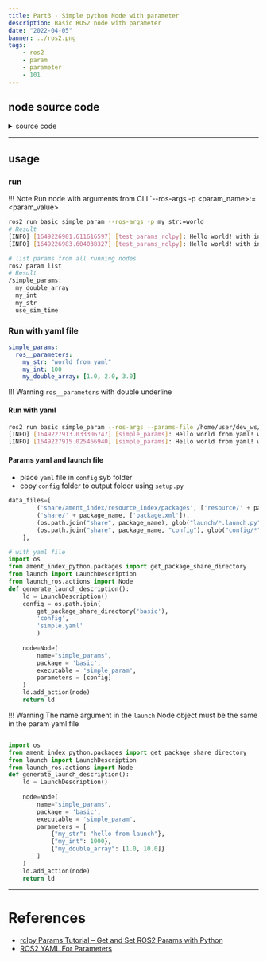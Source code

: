```yaml
---
title: Part3 - Simple python Node with parameter
description: Basic ROS2 node with parameter
date: "2022-04-05"
banner: ../ros2.png
tags:
    - ros2
    - param
    - parameter
    - 101
---
```


## node source code

<details><summary>source code</summary>
    ```python
    import rclpy
    from rclpy.node import Node

    class TestParams(Node):

        def __init__(self):
            super().__init__('test_params_rclpy')

            self.declare_parameter('my_str')
            self.declare_parameter('my_int', value=10)
            self.declare_parameter('my_double_array')

            timer_period = 2
            self.timer = self.create_timer(timer_period, self.timer_callback)

        def timer_callback(self):
            my_param = self.get_parameter('my_str').get_parameter_value().string_value
            my_param_int = self.get_parameter("my_int").get_parameter_value().integer_value
            self.get_logger().info(f"Hello {my_param}! with int data: {my_param_int}")

    def main(args=None):
        rclpy.init(args=args)
        node = TestParams()
        rclpy.spin(node)
        node.destroy_node()
        rclpy.shutdown()

    if __name__ == "__main__":
        main()
    ```
</details>

---

## usage
### run
!!! Note
    Run node with arguments from CLI
    `--ros-args -p <param_name>:=<param_value>

```bash
ros2 run basic simple_param --ros-args -p my_str:=world
# Result
[INFO] [1649226981.611616597] [test_params_rclpy]: Hello world! with int data: 10
[INFO] [1649226983.604038327] [test_params_rclpy]: Hello world! with int data: 10
```


```bash
# list params from all running nodes
ros2 param list
# Result 
/simple_params:
  my_double_array
  my_int
  my_str
  use_sim_time

```

### Run with yaml file
```yaml  title="simple.yaml" linenums="1" hl_lines="2"
simple_params:
  ros__parameters:
    my_str: "world from yaml"
    my_int: 100
    my_double_array: [1.0, 2.0, 3.0]
```

!!! Warning
    `ros__parameters` with double underline

#### Run with yaml
```bash title="terminal1"
ros2 run basic simple_param --ros-args --params-file /home/user/dev_ws/src/basic/config/simple.yaml
[INFO] [1649227913.033306747] [simple_params]: Hello world from yaml! with int data: 100
[INFO] [1649227915.025466940] [simple_params]: Hello world from yaml! with int data: 100
```

#### Params yaml and launch file
- place `yaml` file in `config` syb folder
- copy `config` folder to output folder using `setup.py`

```python title="yaml copy" linenums="1" hl_lines="5"
data_files=[
        ('share/ament_index/resource_index/packages', ['resource/' + package_name]),
        ('share/' + package_name, ['package.xml']),
        (os.path.join("share", package_name), glob("launch/*.launch.py")),
        (os.path.join("share", package_name, "config"), glob("config/*")),
    ],
```
```python title="simple_param_yaml.launch.py"  linenums="1" hl_lines="14"
# with yaml file
import os
from ament_index_python.packages import get_package_share_directory
from launch import LaunchDescription
from launch_ros.actions import Node
def generate_launch_description():
    ld = LaunchDescription()
    config = os.path.join(
        get_package_share_directory('basic'),
        'config',
        'simple.yaml'
        )
        
    node=Node(
        name="simple_params",
        package = 'basic',
        executable = 'simple_param',
        parameters = [config]
    )
    ld.add_action(node)
    return ld
```

!!! Warning
    The name argument in the `launch` Node object must be the same in the param yaml file


```python title="simple_param.launch.py"  linenums="1" hl_lines="12-16"

import os
from ament_index_python.packages import get_package_share_directory
from launch import LaunchDescription
from launch_ros.actions import Node
def generate_launch_description():
    ld = LaunchDescription()
        
    node=Node(
        name="simple_params",
        package = 'basic',
        executable = 'simple_param',
        parameters = [
            {"my_str": "hello from launch"},
            {"my_int": 1000},
            {"my_double_array": [1.0, 10.0]}
        ]
    )
    ld.add_action(node)
    return ld
```

---

# References
- [rclpy Params Tutorial – Get and Set ROS2 Params with Python](https://roboticsbackend.com/rclpy-params-tutorial-get-set-ros2-params-with-python/)
- [ROS2 YAML For Parameters](https://roboticsbackend.com/ros2-yaml-params/)